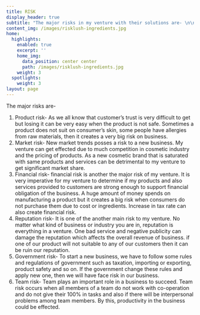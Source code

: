 ```yaml
---
title: RISK
display_header: true
subtitle: "The major risks in my venture with their solutions are- \n\n1.\tProduct risk\n\n2.\tMarket risk\n\n3.\tFinancial risk\n\n4.\tReputational risk"
content_img: /images/risklush-ingredients.jpg
home:
  highlights:
    enabled: true
    excerpt: ''
    home_img:
      data_position: center center
      path: /images/risklush-ingredients.jpg
    weight: 3
  spotlights:
    weight: 3
layout: page
---
```

The major risks are- 

1. Product risk- As we all know that customer’s trust is very difficult to get but losing it can be very easy when the product is not safe. Sometimes a product does not suit on consumer’s skin, some people have allergies from raw materials, then it creates a very big risk on business. 
2. Market risk- New market trends posses a risk to a new business. My venture can get effected due to much competition in cosmetic industry and the pricing of products. As a new cosmetic brand that is saturated with same products and services can be detrimental to my venture to get significant market share. 
3. Financial risk- financial risk is another the major risk of my venture. It is very imperative for my venture to determine if my products and also services provided to customers are strong enough to support financial obligation of the business. A huge amount of money spends on manufacturing a product but it creates a big risk when consumers do not purchase them due to cost or ingredients. Increase in tax rate can also create financial risk. 
4. Reputation risk- It is one of the another main risk to my venture. No matter what kind of business or industry you are in, reputation is everything in a venture. One bad service and negative publicity can damage the reputation which affects the overall revenue of business. if one of our product will not suitable to any of our customers then it can be ruin our reputation. 
5. Government risk-  To start a new business, we have to follow some rules and regulations of government such as taxation, importing or exporting, product safety and so on. If the government change these rules and apply new one, then we will have face risk in our business. 
6. Team risk- Team plays an important role in a business to succeed. Team risk occurs when all members of a team do not work with co-operation and do not give their 100% in tasks and also if there will be interpersonal problems among team members. By this, productivity in the business could be effected.
